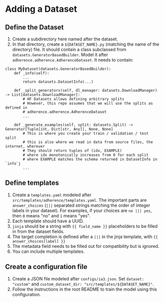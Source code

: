 # Adding a Dataset

## Define the Dataset

1. Create a subdirectory here named after the dataset.
2. In that directory, create a `${DATASET_NAME}.py` (matching the name of the directory) file. It should contain a class subclassed from `datasets.GeneratorBasedBuilder`. Model it after `adherence.adherence.AdherenceDataset`. It needs to contain:

```py3
class MyDataset(datasets.GeneratorBasedBuilder):
    def _info(self):
        ...
        return datasets.DatasetInfo(...)

    def _split_generators(self, dl_manager: datasets.DownloadManager) -> List[datasets.DownloadManager]:
        # HF Datasets allows defining arbitrary splits
        # However, this repo assumes that we will use the splits as defined in
        # adherence.adherence.AdherenceDataset
        ...

    def _generate_examples(self, split: datasets.Split) -> Generator[Tuple[int, Dict[str, Any]], None, None]
        # This is where you create your train / validation / test split
        # this is also where we read in data from source files, the internet, wherever
        # They should return tuples of (idx, EXAMPLE)
        # where idx monotonically increases from 0 for each split
        # where EXAMPLE matches the schema returned in DatasetInfo in `info`j
        ...

```

## Define templates

1. Create a `templates.yaml` modeled after `src/templates/adherence/templates.yaml`. The important parts are `answer_choices` (` ||| ` separated strings matching the order of integer labels in your dataset). For examples, if your choices are `no ||| yes`, then `0` means "no" and `1` means "yes".
2. Each template should have a UUID.
3. `jinja` should be a string with `{{ field_name }}` placeholders to be filled in from the dataset fields.
4. The target completion is defined after a `|||` in the jinja template, with `{{ answer_choices[label] }}`
5. The metadata field needs to be filled out for compatibility but is ignored.
6. You can include multiple templates.

## Create a configuration file

1. Create a JSON file modeled after `configs/ia3.json`. Set `dataset: "custom"` and `custom_dataset_dir: "src/templates/${DATASET_NAME}"`.
2. Follow the instructions in the root README to train the model using this configuration.
